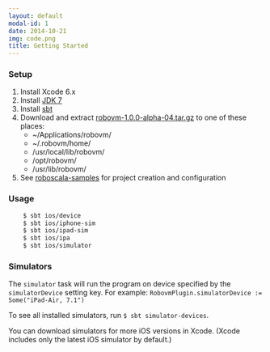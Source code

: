 ```yaml
---
layout: default
modal-id: 1
date: 2014-10-21
img: code.png
title: Getting Started
---
```


### Setup

1. Install Xcode 6.x
1. Install [JDK 7](http://www.oracle.com/technetwork/java/javase/downloads/jdk7-downloads-1880260.html)
1. Install [sbt](http://www.scala-sbt.org/release/docs/Getting-Started/Setup.html)
1. Download and extract [robovm-1.0.0-alpha-04.tar.gz](http://download.robovm.org/robovm-1.0.0-alpha-04.tar.gz) to one of these places:
	* ~/Applications/robovm/
	* ~/.robovm/home/
	* /usr/local/lib/robovm/
	* /opt/robovm/
	* /usr/lib/robovm/
1. See [roboscala-samples](http://github.com/roboscala/roboscala-samples) for project creation and configuration

### Usage

```bash
	$ sbt ios/device
	$ sbt ios/iphone-sim
	$ sbt ios/ipad-sim
	$ sbt ios/ipa
	$ sbt ios/simulator
```

### Simulators

The `simulator` task will run the program on device specified by the `simulatorDevice` setting key. For example: `RobovmPlugin.simulatorDevice := Some("iPad-Air, 7.1")`

To see all installed simulators, run `$ sbt simulator-devices`.

You can download simulators for more iOS versions in Xcode. (Xcode includes only the latest iOS simulator by default.)
